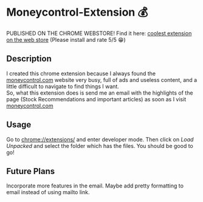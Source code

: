 # Moneycontrol-Extension :moneybag:  
PUBLISHED ON THE CHROME WEBSTORE! Find it here: [coolest extension on the web store](https://chrome.google.com/webstore/detail/moneycontrol-digest/akjnfajmplcgciafnogljbehhnfhmiph) (Please install and rate 5/5 😁)  
## Description
I created this chrome extension because I always found the [moneycontrol.com](https://www.moneycontrol.com) website very busy, full of ads and useless content, and a little difficult to navigate to find things I want.  
So, what this extension does is send me an email with the highlights of the page (Stock Recommendations and important articles) as soon as I visit [moneycontrol.com](https://www.moneycontrol.com)
## Usage
Go to [chrome://extensions/](https://www.chrome://extensions/) and enter developer mode. Then click on *Load Unpacked* and select the folder which has the files. You should be good to go!  
## Future Plans
Incorporate more features in the email. Maybe add pretty formatting to email instead of using mailto link.  
